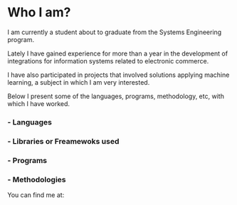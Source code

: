 # Who I am?

I am currently a student about to graduate from the Systems Engineering program.

Lately I have gained experience for more than a year in the development of integrations for information systems related to electronic commerce.

I have also participated in projects that involved solutions applying machine learning, a subject in which I am very interested.

Below I present some of the languages, programs, methodology, etc, with which I have worked.



### - Languages

<p align="center">

</p>

### - Libraries or Freamewoks used

<p align="center">

</p>

### - Programs

<p align="center">

</p>

### - Methodologies

<p align="center">

</p>


You can find me at:
